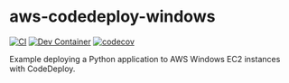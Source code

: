 # aws-codedeploy-windows

[![CI](https://github.com/lasuillard/aws-codedeploy-windows/actions/workflows/ci.yaml/badge.svg)](https://github.com/lasuillard/aws-codedeploy-windows/actions/workflows/ci.yaml)
[![Dev Container](https://github.com/lasuillard/aws-codedeploy-windows/actions/workflows/devcontainer.yaml/badge.svg)](https://github.com/lasuillard/aws-codedeploy-windows/actions/workflows/devcontainer.yaml)
[![codecov](https://codecov.io/gh/lasuillard/aws-codedeploy-windows/graph/badge.svg?token=iKNLWbgUtD)](https://codecov.io/gh/lasuillard/aws-codedeploy-windows)

Example deploying a Python application to AWS Windows EC2 instances with CodeDeploy.
